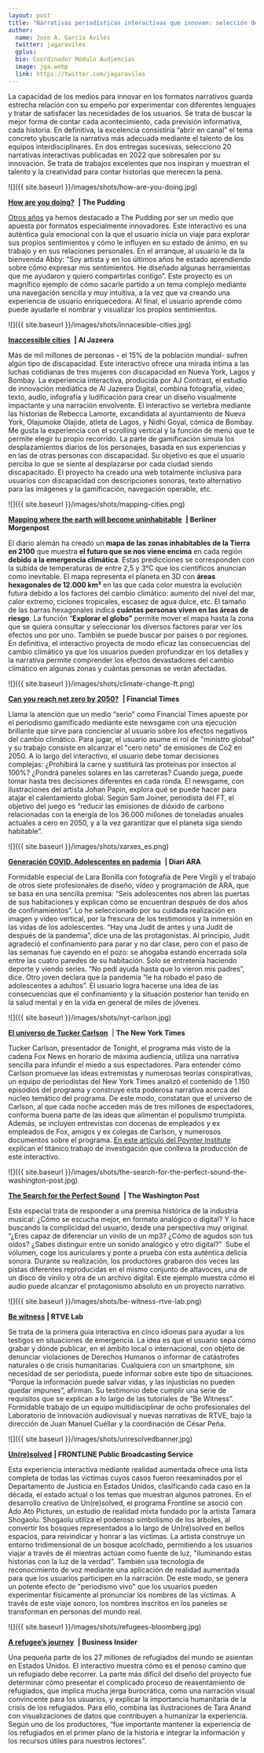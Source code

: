 ```yaml
---
layout: post
title: "Narrativas periodísticas interactivas que innovan: selección de 2022 (1)"
author:
  name: Jose A. García Avilés
  twitter: jagaraviles
  gplus:  
  bio: Coordinador Módulo Audiencias
  image: jga.webp
  link: https://twitter.com/jagaraviles
---
```

La capacidad de los medios para innovar en los formatos narrativos guarda estrecha relación con su empeño por experimentar con diferentes lenguajes y tratar de satisfacer las necesidades de los usuarios. Se trata de buscar la mejor forma de contar cada acontecimiento, cada previsión informativa, cada historia. En definitiva, la excelencia consistiría “abrir en canal” el tema concreto ybuscarle la narrativa más adecuada mediante el talento de los equipos interdisciplinares. En dos entregas sucesivas, selecciono 20 narrativas interactivas publicadas en 2022 que sobresalen por su innovación. Se trata de trabajos excelentes que nos inspiran y muestran el talento y la creatividad para contar historias que merecen la pena.

![]({{ site.baseurl }}/images/shots/how-are-you-doing.jpg)

**[How are you doing?](https://pudding.cool/2022/12/emotion-wheel/)**  **\| The Pudding**

[Otros años](https://mip.umh.es/blog/2022/02/23/las-mejores-narrativas-digitales-de-2021-2/) ya hemos destacado a The Pudding por ser un medio que apuesta por formatos especialmente innovadores. Este interactivo es una auténtica guía emocional con la que el usuario inicia un viaje para explorar sus propios sentimientos y cómo le influyen en su estado de ánimo, en su trabajo y en sus relaciones personales. En el arranque, al usuario le da la bienvenida Abby: “Soy artista y en los últimos años he estado aprendiendo sobre cómo expresar mis sentimientos. He diseñado algunas herramientas que me ayudaron y quiero compartirlas contigo”. Este proyecto es un magnífico ejemplo de cómo sacarle partido a un tema complejo mediante una navegación sencilla y muy intuitiva, a la vez que va creando una experiencia de usuario enriquecedora. Al final, el usuario aprende cómo puede ayudarle el nombrar y visualizar los propios sentimientos.

![]({{ site.baseurl }}/images/shots/innacesible-cities.jpg)

**[Inaccessible cities](https://inaccessiblecities.ajcontrast.com/)**  **\| Al Jazeera**

Más de mil millones de personas - el 15% de la población mundial- sufren algún tipo de discapacidad. Este interactivo ofrece una mirada íntima a las luchas cotidianas de tres mujeres con discapacidad en Nueva York, Lagos y Bombay. La experiencia interactiva, producida por AJ Contrast, el estudio de innovación mediática de Al Jazeera Digital, combina fotografía, vídeo, texto, audio, infografía y ludificación para crear un diseño visualmente impactante y una narración envolvente. El interactivo se vertebra mediante las historias de Rebecca Lamorte, excandidata al ayuntamiento de Nueva York, Olajumoke Olajide, atleta de Lagos, y Nidhi Goyal, cómica de Bombay. Me gusta la experiencia con el scrolling vertical y la función de menú que te permite elegir tu propio recorrido. La parte de gamificación simula los desplazamientos diarios de los personajes, basada en sus experiencias y en las de otras personas con discapacidad. Su objetivo es que el usuario perciba lo que se siente al desplazarse por cada ciudad siendo discapacitado. El proyecto ha creado una web totalmente inclusiva para usuarios con discapacidad con descripciones sonoras, texto alternativo para las imágenes y la gamificación, navegación operable, etc.

![]({{ site.baseurl }}/images/shots/mapping-cities.png)

**[Mapping where the earth will become uninhabitable](https://interaktiv.morgenpost.de/klimawandel-hitze-meeresspiegel-wassermangel-stuerme-unbewohnbar/)**  **\| Berliner Morgenpost**

El diario alemán ha creado un **mapa de las zonas inhabitables de la Tierra en 2100** que muestra **el futuro que se nos viene encima** en cada región **debido a la emergencia climática**. Estas predicciones se corresponden con la subida de temperaturas de entre 2,5 y 3°C que los científicos anuncian como inevitable. El mapa representa el planeta en 3D con **áreas hexagonales de 12.000 km²** en las que cada color muestra la evolución futura debido a los factores del cambio climático: aumento del nivel del mar, calor extremo, ciclones tropicales, escasez de agua dulce, etc. El tamaño de las barras hexagonales indica **cuántas personas viven en las áreas de riesgo**. La función “**Explorar el globo”** permite mover el mapa hasta la zona que se quiera consultar y seleccionar los diversos factores parar ver los efectos uno por uno. También se puede buscar por países o por regiones. En definitiva, el interactivo proyecta de modo eficaz las consecuencias del cambio climático ya que los usuarios pueden profundizar en los detalles y la narrativa permite comprender los efectos devastadores del cambio climático en algunas zonas y cuántas personas se verán afectadas.

![]({{ site.baseurl }}/images/shots/climate-change-ft.png)

**[Can you reach net zero by 2050?](https://ig.ft.com/climate-game/)**  **\| Financial Times**

Llama la atención que un medio “serio” como Financial Times apueste por el periodismo gamificado mediante este newsgame con una ejecución brillante que sirve para concienciar al usuario sobre los efectos negativos del cambio climático. Para jugar, el usuario asume el rol de "ministro global" y su trabajo consiste en alcanzar el "cero neto" de emisiones de Co2 en 2050. A lo largo del interactivo, el usuario debe tomar decisiones complejas: ¿Prohibirá la carne y sustituirá las proteínas por insectos al 100%? ¿Pondrá paneles solares en las carreteras? Cuando juega, puede tomar hasta tres decisiones diferentes en cada ronda. El newsgame, con ilustraciones del artista Johan Papin, explora qué se puede hacer para atajar el calentamiento global. Según Sam Joiner, periodista del FT, el objetivo del juego es “reducir las emisiones de dióxido de carbono relacionadas con la energía de los 36.000 millones de toneladas anuales actuales a cero en 2050, y a la vez garantizar que el planeta siga siendo habitable”.

![]({{ site.baseurl }}/images/shots/xarxes_es.png)

**[Generación COVID. Adolescentes en pademia](https://interactius.ara.cat/es/adolescentes-pandemia)**  **\| Diari ARA**

Formidable especial de Lara Bonilla con fotografía de Pere Virgili y el trabajo de otros siete profesionales de diseño, vídeo y programación de ARA, que se basa en una sencilla premisa: “Seis adolescentes nos abren las puertas de sus habitaciones y explican cómo se encuentran después de dos años de confinamientos”. Lo he seleccionado por su cuidada realización en imagen y vídeo vertical, por la frescura de los testimonios y la inmersión en las vidas de los adolescentes. “Hay una Judit de antes y una Judit de después de la pandemia”, dice una de las protagonistas. Al principio, Judit agradeció el confinamiento para parar y no dar clase, pero con el paso de las semanas fue cayendo en el pozo: se ahogaba estando encerrada sola entre las cuatro paredes de su habitación. Solo se entretenía haciendo deporte y viendo series. “No pedí ayuda hasta que lo vieron mis padres”, dice. Otro joven declara que la pandemia “le ha robado el paso de adolescentes a adultos”. El usuario logra hacerse una idea de las consecuencias que el confinamiento y la situación posterior han tenido en la salud mental y en la vida en general de miles de jóvenes.

![]({{ site.baseurl }}/images/shots/nyt-carlson.jpg)

**[El universo de Tucker Carlson](https://www.nytimes.com/interactive/2022/04/30/us/tucker-carlson-tonight.html)**  \| **The New York Times**

Tucker Carlson, presentador de Tonight, el programa más visto de la cadena Fox News en horario de máxima audiencia, utiliza una narrativa sencilla para infundir el miedo a sus espectadores. Para entender cómo Carlson promueve las ideas extremistas y numerosas teorías conspirativas, un equipo de periodistas del New York Times analizó el contenido de 1.150 episodios del programa y construye esta poderosa narrativa acerca del núcleo temático del programa. De este modo, constatan que el universo de Carlson, al que cada noche acceden más de tres millones de espectadores, conforma buena parte de las ideas que alimentan el populismo trumpista. Además, se incluyen entrevistas con docenas de empleados y ex empleados de Fox, amigos y ex colegas de Carlson, y numerosos documentos sobre el programa. [En este artículo del Poynter Institute](https://www.poynter.org/commentary/2022/a-look-behind-the-the-new-york-times-reports-on-tucker-carlson/) explican el titánico trabajo de investigación que conlleva la producción de este interactivo.

![]({{ site.baseurl }}/images/shots/the-search-for-the-perfect-sound-the-washington-post.jpg)

**[The Search for the Perfect Sound](https://www.washingtonpost.com/arts-entertainment/interactive/2022/perfect-sound-quality-vinyl-records/#3)**  **\| The Washington Post**

Este especial trata de responder a una premisa histórica de la industria musical: ¿Cómo se escucha mejor, en formato analógico o digital? Y lo hace buscando la complicidad del usuario, desde una perspectiva muy original.  “¿Eres capaz de diferenciar un vinilo de un mp3? ¿Cómo de agudos son tus oídos? ¿Sabes distinguir entre un sonido analógico y otro digital?”  Sube el volumen, coge los auriculares y ponte a prueba con esta auténtica delicia sonora. Durante su realización, los productores grabaron dos veces las pistas diferentes reproducidas en el mismo conjunto de altavoces, una de un disco de vinilo y otra de un archivo digital. Este ejemplo muestra cómo el audio puede alcanzar el protagonismo absoluto en un proyecto narrativo.

![]({{ site.baseurl }}/images/shots/be-witness-rtve-lab.png)

**[Be witness](https://lab.rtve.es/be-witness/)** **\| RTVE Lab**

Se trata de la primera guía interactiva en cinco idiomas para ayudar a los testigos en situaciones de emergencia. La idea es que el usuario sepa cómo grabar y dónde publicar, en el ámbito local o internacional, con objeto de denunciar violaciones de Derechos Humanos o informar de catástrofes naturales o de crisis humanitarias. Cualquiera con un smartphone, sin necesidad de ser periodista, puede informar sobre este tipo de situaciones. “Porque la información puede salvar vidas, y las injusticias no pueden quedar impunes”, afirman. Su testimonio debe cumplir una serie de requisitos que se explican a lo largo de las tutoriales de “Be Witness”. Formidable trabajo de un equipo multidisciplinar de ocho profesionales del Laboratorio de innovación audiovisual y nuevas narrativas de RTVE, bajo la dirección de Juan Manuel Cuéllar y la coordinación de César Peña.

![]({{ site.baseurl }}/images/shots/unresolvedbanner.jpg)

**[Un(re)solved](https://www.pbs.org/wgbh/frontline/unresolved/interactive/)** **\| FRONTLINE Public Broadcasting Service**

Esta experiencia interactiva mediante realidad aumentada ofrece una lista completa de todas las víctimas cuyos casos fueron reexaminados por el Departamento de Justicia en Estados Unidos, clasificando cada caso en la década, el estado actual o los temas que muestran algunos patrones. En el desarrollo creativo de Un(re)solved, el programa Frontline se asoció con Ado Ato Pictures, un estudio de realidad mixta fundado por la artista Tamara Shogaolu. Shogaolu utiliza el poderoso simbolismo de los árboles, al convertir los bosques representados a lo largo de Un(re)solved en bellos espacios, para reivindicar y honrar a las víctimas. La artista construye un entorno tridimensional de un bosque acolchado, permitiendo a los usuarios viajar a través de él mientras actúan como fuente de luz, "iluminando estas historias con la luz de la verdad". También usa tecnología de reconocimiento de voz mediante una aplicación de realidad aumentada para que los usuarios participen en la narración. De este modo, se genera un potente efecto de "periodismo vivo" que los usuarios pueden experimentar físicamente al pronunciar los nombres de las víctimas. A través de este viaje sonoro, los nombres inscritos en los paneles se transforman en personas del mundo real.

![]({{ site.baseurl }}/images/shots/refugees-bloomberg.jpg)

**[A refugee’s journey](https://www.insider.com/refugees-journey-how-a-fraction-of-refugees-come-to-us-2022-6)**  **\| Business Insider**

Una pequeña parte de los 27 millones de refugiados del mundo se asientan en Estados Unidos. El interactivo muestra cómo es el penoso camino que un refugiado debe recorrer. La parte más difícil del diseño del proyecto fue determinar cómo presentar el complicado proceso de reasentamiento de refugiados, que implica mucha jerga burocrática, como una narración visual convincente para los usuarios, y explicar la importancia humanitaria de la crisis de los refugiados. Para ello, combina las ilustraciones de Tara Anand con visualizaciones de datos que contribuyen a humanizar la experiencia. Según uno de los productores, “fue importante mantener la experiencia de los refugiados en el primer plano de la historia e integrar la información y los recursos útiles para nuestros lectores”.